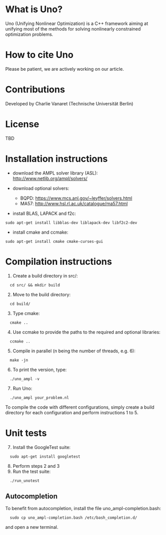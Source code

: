 # What is Uno?
Uno (Unifying Nonlinear Optimization) is a C++ framework aiming at unifying most of the methods for solving nonlinearly constrained optimization problems.

# How to cite Uno

Please be patient, we are actively working on our article.

# Contributions

Developed by Charlie Vanaret (Technische Universität Berlin)

# License

TBD

# Installation instructions

* download the AMPL solver library (ASL): http://www.netlib.org/ampl/solvers/

* download optional solvers:
    * BQPD: https://www.mcs.anl.gov/~leyffer/solvers.html
    * MA57: http://www.hsl.rl.ac.uk/catalogue/ma57.html

* install BLAS, LAPACK and f2c:
```
sudo apt-get install libblas-dev liblapack-dev libf2c2-dev
```
* install cmake and ccmake:
```
sudo apt-get install cmake cmake-curses-gui
```

# Compilation instructions
1. Create a build directory in src/:
```
  cd src/ && mkdir build
```
2. Move to the build directory:
```
  cd build/
```
3. Type cmake:
```
  cmake ..
```
4. Use ccmake to provide the paths to the required and optional libraries:
```
  ccmake ..
```
5. Compile in parallel (n being the number of threads, e.g. 6):
```
  make -jn
```
6. To print the version, type:
```
  ./uno_ampl -v
```
7. Run Uno:
```
  ./uno_ampl your_problem.nl
```

To compile the code with different configurations, simply create a build directory for each configuration and perform instructions 1 to 5.

# Unit tests
7. Install the GoogleTest suite:
```
  sudo apt-get install googletest
```
8. Perform steps 2 and 3
9. Run the test suite:
```
  ./run_unotest
```

## Autocompletion
To benefit from autocompletion, install the file uno_ampl-completion.bash:
```
  sudo cp uno_ampl-completion.bash /etc/bash_completion.d/
```
and open a new terminal.

